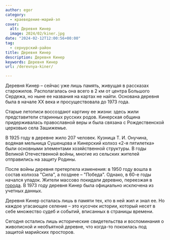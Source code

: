 ```yaml
---
author: egor
category:
  - краеведение-марий-эл
cover:
  alt: Деревня Кинер
  image: 2024/02/kiner.jpg
date: "2024-02-12T12:00:56+00:00"
tag:
  - сернурский-район
title: Деревня Кинер
description: Деревня Кинер
keywords: Деревня Кинер
url: /derevnya-kiner/

---
```

Деревня Кинер – сейчас уже лишь память, живущая в рассказах старожилов. Располагалась она всего в 2 км от центра Большого Сердежа, но ныне ее названия на картах не найти. Основана деревня была в начале XX века и просуществовала до 1973 года.

Старые летописи воссоздают картину ее жизни: здесь жили  представители старинных русских родов. Кинерская община придерживалась православной веры и была связана с Рождественской церковью села Зашижемье.

В 1925 году в деревне жило 207 человек. Кузница Т. И. Онучина, водяная мельница Сушенцова и Кинерский колхоз «2-я пятилетка» были основными элементами хозяйственной структуры. В годы Великой Отечественной войны, многие из сельских жителей отправились на защиту Родины.

После войны деревня претерпела изменения: в 1950 году вошла в состав колхоза "Сила", а позднее – "Победа". Однако, в 60-е годы начался упадок. Жители массово покидали деревню, переезжая в [города](/kozmodemyansk/). В 1973 году деревня Кинер была официально исключена из учетных данных.

Деревня Кинер осталась лишь в памяти тех, кто в ней жил и знал ее. Но каждое угасающее селение – это кусочек истории, который несет в себе множество судеб и событий, вписанных в страницы времени.

Сегодня остались лишь исторические свидетельства и воспоминания о живописной и необъятной деревне, что когда-то покоилась под защитой марийских просторов.
